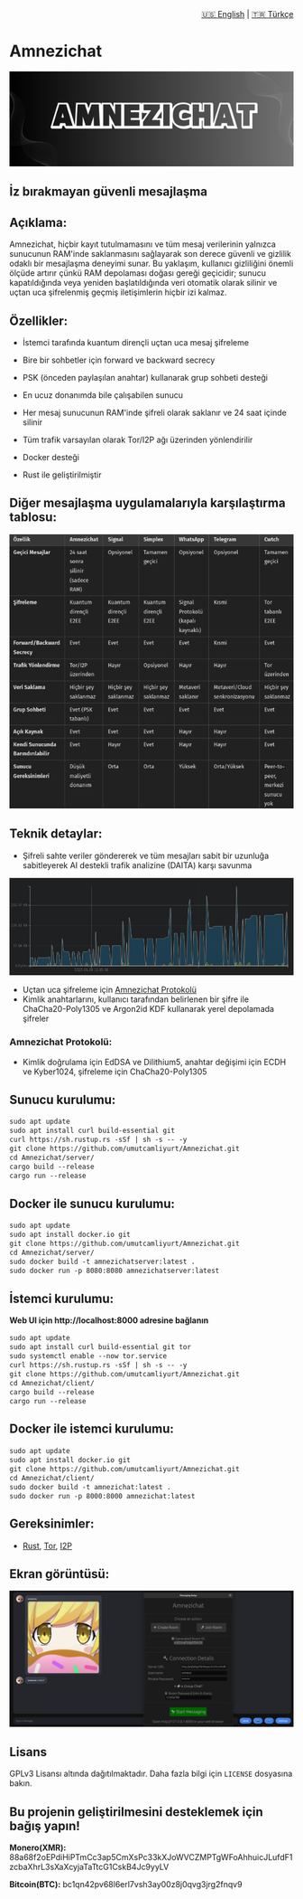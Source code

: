 <div align="right">
  <a href="README.md">🇺🇸 English</a> |
  <a href="README_TR.md">🇹🇷 Türkçe</a>
</div>

# Amnezichat

<img src="banner.png" width="1200">

## İz bırakmayan güvenli mesajlaşma
<!-- AÇIKLAMA -->
## Açıklama:

Amnezichat, hiçbir kayıt tutulmamasını ve tüm mesaj verilerinin yalnızca sunucunun RAM'inde saklanmasını sağlayarak son derece güvenli ve gizlilik odaklı bir mesajlaşma deneyimi sunar. Bu yaklaşım, kullanıcı gizliliğini önemli ölçüde artırır çünkü RAM depolaması doğası gereği geçicidir; sunucu kapatıldığında veya yeniden başlatıldığında veri otomatik olarak silinir ve uçtan uca şifrelenmiş geçmiş iletişimlerin hiçbir izi kalmaz.

<!-- ÖZELLİKLER -->
## Özellikler:

- İstemci tarafında kuantum dirençli uçtan uca mesaj şifreleme

- Bire bir sohbetler için forward ve backward secrecy

- PSK (önceden paylaşılan anahtar) kullanarak grup sohbeti desteği

- En ucuz donanımda bile çalışabilen sunucu

- Her mesaj sunucunun RAM'inde şifreli olarak saklanır ve 24 saat içinde silinir

- Tüm trafik varsayılan olarak Tor/I2P ağı üzerinden yönlendirilir

- Docker desteği

- Rust ile geliştirilmiştir

## Diğer mesajlaşma uygulamalarıyla karşılaştırma tablosu:

![karşılaştırma_tablosu](comparison_chart_tr.png)

## Teknik detaylar:

- Şifreli sahte veriler göndererek ve tüm mesajları sabit bir uzunluğa sabitleyerek AI destekli trafik analizine (DAITA) karşı savunma

![paket_yakalama](packet_capture.png)

- Uçtan uca şifreleme için [Amnezichat Protokolü](PROTOCOL_TR.md)
- Kimlik anahtarlarını, kullanıcı tarafından belirlenen bir şifre ile ChaCha20-Poly1305 ve Argon2id KDF kullanarak yerel depolamada şifreler

### Amnezichat Protokolü:
- Kimlik doğrulama için EdDSA ve Dilithium5, anahtar değişimi için ECDH ve Kyber1024, şifreleme için ChaCha20-Poly1305

<!-- KURULUM -->
## Sunucu kurulumu:

    sudo apt update
    sudo apt install curl build-essential git
    curl https://sh.rustup.rs -sSf | sh -s -- -y
    git clone https://github.com/umutcamliyurt/Amnezichat.git
    cd Amnezichat/server/
    cargo build --release
    cargo run --release

## Docker ile sunucu kurulumu:
    
    sudo apt update
    sudo apt install docker.io git
    git clone https://github.com/umutcamliyurt/Amnezichat.git
    cd Amnezichat/server/
    sudo docker build -t amnezichatserver:latest .
    sudo docker run -p 8080:8080 amnezichatserver:latest

## İstemci kurulumu:

**Web UI için http://localhost:8000 adresine bağlanın**

    sudo apt update
    sudo apt install curl build-essential git tor
    sudo systemctl enable --now tor.service
    curl https://sh.rustup.rs -sSf | sh -s -- -y
    git clone https://github.com/umutcamliyurt/Amnezichat.git
    cd Amnezichat/client/
    cargo build --release
    cargo run --release

## Docker ile istemci kurulumu:

    sudo apt update
    sudo apt install docker.io git
    git clone https://github.com/umutcamliyurt/Amnezichat.git
    cd Amnezichat/client/
    sudo docker build -t amnezichat:latest .
    sudo docker run -p 8000:8000 amnezichat:latest

## Gereksinimler:

- [Rust](https://www.rust-lang.org), [Tor](https://gitlab.torproject.org/tpo/core/tor), [I2P](https://i2pd.website/)

<!-- EKRAN GÖRÜNTÜSÜ -->
## Ekran görüntüsü:

![Ekran görüntüsü](screenshot.png)

<!-- LİSANS -->
## Lisans

GPLv3 Lisansı altında dağıtılmaktadır. Daha fazla bilgi için `LICENSE` dosyasına bakın.

## Bu projenin geliştirilmesini desteklemek için bağış yapın!

**Monero(XMR):** 88a68f2oEPdiHiPTmCc3ap5CmXsPc33kXJoWVCZMPTgWFoAhhuicJLufdF1zcbaXhrL3sXaXcyjaTaTtcG1CskB4Jc9yyLV

**Bitcoin(BTC):** bc1qn42pv68l6erl7vsh3ay00z8j0qvg3jrg2fnqv9
